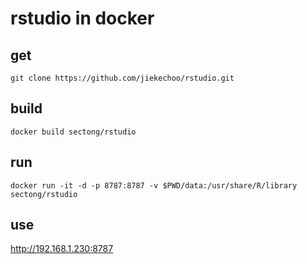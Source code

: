 # rstudio in docker

## get
```
git clone https://github.com/jiekechoo/rstudio.git
```

## build
```
docker build sectong/rstudio
```
## run
```
docker run -it -d -p 8787:8787 -v $PWD/data:/usr/share/R/library sectong/rstudio
```

## use

http://192.168.1.230:8787
